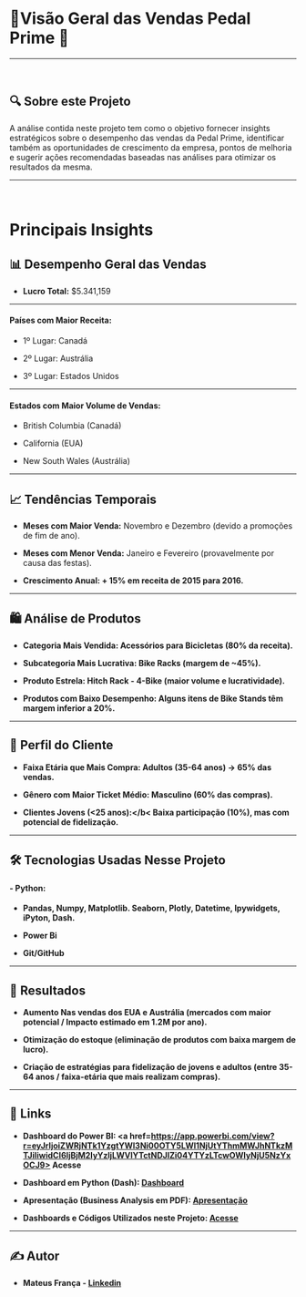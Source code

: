 <h1>🚴Visão Geral das Vendas Pedal Prime 🚴</h1>

<hr>
<br>

<h2>🔍 Sobre este Projeto</h2>

A análise contida neste projeto tem como o objetivo fornecer insights estratégicos sobre o desempenho das vendas da Pedal Prime, identificar também as oportunidades de crescimento da empresa, pontos de melhoria e sugerir ações recomendadas baseadas nas análises para otimizar os resultados da mesma.

<hr>
<br>

<h1>Principais Insights</h1>

<h2>📊 Desempenho Geral das Vendas</h2>

- <b>Lucro Total:</b> $5.341,159

<hr>

<h4>Países com Maior Receita:</h4>

- 1º Lugar: Canadá 

- 2º Lugar: Austrália 

- 3º Lugar: Estados Unidos 

<hr>

<h4><b>Estados com Maior Volume de Vendas:</b></h4>

- British Columbia (Canadá)

- California (EUA)

- New South Wales (Austrália)

<hr>

<h2>📈 Tendências Temporais</h2>

- <b>Meses com Maior Venda:</b> Novembro e Dezembro (devido a promoções de fim de ano).

- <b>Meses com Menor Venda:</b> Janeiro e Fevereiro (provavelmente por causa das festas).

- <b>Crescimento Anual: + 15% em receita de 2015 para 2016.

<hr>

<h2>🛍️ Análise de Produtos</h2>

- <b>Categoria Mais Vendida:</b> Acessórios para Bicicletas (80% da receita).

- <b>Subcategoria Mais Lucrativa:</b> Bike Racks (margem de ~45%).

- <b>Produto Estrela:</b> Hitch Rack - 4-Bike (maior volume e lucratividade).

- <b>Produtos com Baixo Desempenho:</b> Alguns itens de Bike Stands têm margem inferior a 20%.

<hr>

<h2>👥 Perfil do Cliente</h2>

- <b>Faixa Etária que Mais Compra:</b> Adultos (35-64 anos) → 65% das vendas.

- <b>Gênero com Maior Ticket Médio:</b> Masculino (60% das compras).

- <b>Clientes Jovens (<25 anos):</b< Baixa participação (10%), mas com potencial de fidelização.

<hr>

<h2>🛠️ Tecnologias Usadas Nesse Projeto</h2>

<h4><b>- Python:</b></h4>

- Pandas, Numpy, Matplotlib. Seaborn, Plotly, Datetime, Ipywidgets, iPyton, Dash.

- <b>Power Bi</b>

- <b>Git/GitHub</b>

<hr>

<h2>📌 Resultados</h2>

- Aumento Nas vendas dos EUA e Austrália (mercados com maior potencial / Impacto estimado em 1.2M por ano).

- Otimização do estoque (eliminação de produtos com baixa margem de lucro).

-  Criação de estratégias para fidelização de jovens e adultos (entre 35-64 anos / faixa-etária que mais realizam compras).

<hr>

<h2>🔗 Links</h2>

- Dashboard do Power BI: <a href=https://app.powerbi.com/view?r=eyJrIjoiZWRjNTk1YzgtYWI3Ni00OTY5LWI1NjUtYThmMWJhNTkzMTJiIiwidCI6IjBjM2IyYzljLWVlYTctNDJlZi04YTYzLTcwOWIyNjU5NzYxOCJ9> Acesse </a>

- Dashboard em Python (Dash): <a href= https://github.com/RastaDados/Pedal-Prime/blob/main/Dashboard%20Python.mkd> Dashboard </a>
  
- Apresentação (Business Analysis em PDF): <a href= https://github.com/RastaDados/Pedal-Prime/blob/main/An%C3%A1lise%20de%20Mercado.md> Apresentação </a> 

- Dashboards e Códigos Utilizados neste Projeto: <a href= https://github.com/RastaDados/Pedal-Prime/tree/main/Dashboards> Acesse </a>

<hr>

<h2>✍️ Autor</h2>

- Mateus França -  <a href= https://www.linkedin.com/in/mateus-fran%C3%A7a-775b57113/> Linkedin </a>






